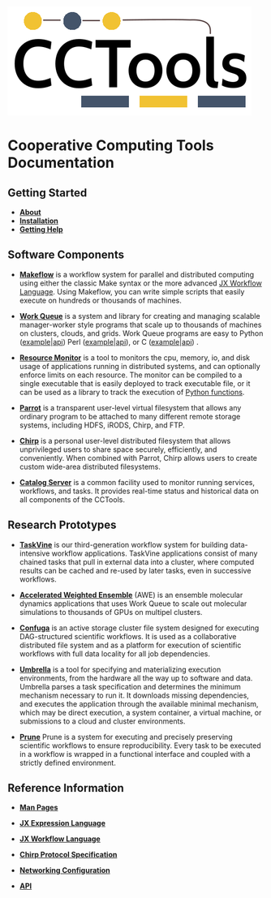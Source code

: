 ![](logos/cctools-logo.png)

# Cooperative Computing Tools Documentation

## Getting Started

- **[About](about.md)**
- **[Installation](install)**
- **[Getting Help](help)**

## Software Components

- [**Makeflow**](makeflow) is a workflow system for parallel and distributed
  computing using either the classic Make syntax or the more advanced
  [JX Workflow Language](jx-workflow).   Using Makeflow, you can
  write simple scripts that easily execute on hundreds or thousands of
  machines. 

- [**Work Queue**](work_queue) is a system and library for creating and
  managing scalable manager-worker style programs that scale up to thousands of
  machines on clusters, clouds, and grids. Work Queue programs are easy to
Python ([example](work_queue/examples/work_queue_example.py)|[api](api/html/namespaceWorkQueuePython.html))
Perl   ([example](work_queue/examples/work_queue_example.pl)|[api](http://ccl.cse.nd.edu/software/manuals/api/html/work__queue_8h.html)),
or C   ([example](work_queue/examples/work_queue_example.c)|[api](api/html/work__queue_8h.html))
.

- [**Resource Monitor**](resource_monitor) is a tool to monitors the cpu,
  memory, io, and disk usage of applications running in distributed systems,
  and can optionally enforce limits on each resource. The monitor can be
  compiled to a single executable that is easily deployed to track executable
  file, or it can be used as a library to track the execution of [Python
  functions](api/html/namespaceresource__monitor.html).

- [**Parrot**](parrot) is a transparent user-level virtual filesystem that
  allows any ordinary program to be attached to many different remote storage
  systems, including HDFS, iRODS, Chirp, and FTP. 

- [**Chirp**](chirp)  is a personal user-level distributed filesystem that
  allows unprivileged users to share space securely, efficiently, and
  conveniently. When combined with Parrot, Chirp allows users to create custom
  wide-area distributed filesystems. 

- [**Catalog Server**](catalog) is a common facility used to monitor
  running services, workflows, and tasks.  It provides real-time status
  and historical data on all components of the CCTools.

## Research Prototypes

- [**TaskVine**](taskvine) is our third-generation workflow system
for building data-intensive workflow applications.  TaskVine applications
consist of many chained tasks that pull in external data into a cluster,
where computed results can be cached and re-used by later tasks,
even in successive workflows.

- [**Accelerated Weighted Ensemble**](awe) (AWE) is an ensemble
  molecular dynamics applications that uses Work Queue to scale
  out molecular simulations to thousands of GPUs on multipel clusters.

- [**Confuga**](confuga) is an active storage cluster file system designed for
  executing DAG-structured scientific workflows. It is used as a collaborative
  distributed file system and as a platform for execution of scientific
  workflows with full data locality for all job dependencies.

- [**Umbrella**](umbrella) is a tool for specifying and materializing execution
  environments, from the hardware all the way up to software and data. Umbrella
  parses a task specification and determines the minimum mechanism necessary to
  run it. It downloads missing dependencies, and executes the application
  through the available minimal mechanism, which may be direct execution, a
  system container, a virtual machine, or submissions to a cloud and cluster environments.

- [**Prune**](prune) Prune is a system for executing and precisely preserving
  scientific workflows to ensure reproducibility.  Every task to be executed in
  a workflow is wrapped in a functional interface and coupled with a strictly
  defined environment.

## Reference Information

- [**Man Pages**](man_pages.md)

- [**JX Expression Language**](jx)

- [**JX Workflow Language**](jx-workflow)

- [**Chirp Protocol Specification**](chirp/chirp_protocol.md)

- [**Networking Configuration**](network)

- [**API**](api/html/index.html)
